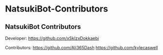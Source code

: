 # NatsukiBot-Contributors
## NatsukiBot Contributors
Developer: 
https://github.com/xSklzxDokkaebi

Contributors:
https://github.com/Ali365Dash
https://github.com/kylecaswell
